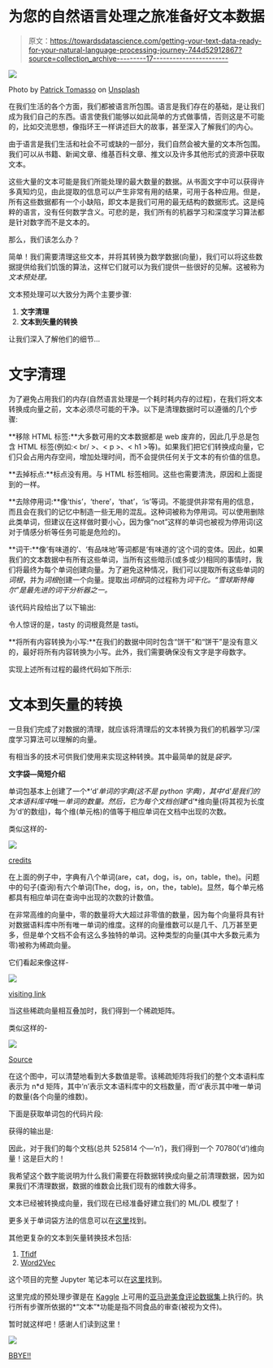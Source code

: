 # 为您的自然语言处理之旅准备好文本数据

> 原文：<https://towardsdatascience.com/getting-your-text-data-ready-for-your-natural-language-processing-journey-744d52912867?source=collection_archive---------17----------------------->

![](img/a553ffb6bb8068b2de1a8e9027151c4e.png)

Photo by [Patrick Tomasso](https://unsplash.com/photos/Oaqk7qqNh_c?utm_source=unsplash&utm_medium=referral&utm_content=creditCopyText) on [Unsplash](https://unsplash.com/search/photos/books?utm_source=unsplash&utm_medium=referral&utm_content=creditCopyText)

在我们生活的各个方面，我们都被语言所包围。语言是我们存在的基础，是让我们成为我们自己的东西。语言使我们能够以如此简单的方式做事情，否则这是不可能的，比如交流思想，像指环王一样讲述巨大的故事，甚至深入了解我们的内心。

由于语言是我们生活和社会不可或缺的一部分，我们自然会被大量的文本所包围。我们可以从书籍、新闻文章、维基百科文章、推文以及许多其他形式的资源中获取文本。

这些大量的文本可能是我们所能处理的最大数量的数据。从书面文字中可以获得许多真知灼见，由此提取的信息可以产生非常有用的结果，可用于各种应用。但是，所有这些数据都有一个小缺陷，即文本是我们可用的最无结构的数据形式。这是纯粹的语言，没有任何数学含义。可悲的是，我们所有的机器学习和深度学习算法都是针对数字而不是文本的。

那么，我们该怎么办？

简单！我们需要清理这些文本，并将其转换为数学数据(向量)，我们可以将这些数据提供给我们饥饿的算法，这样它们就可以为我们提供一些很好的见解。这被称为*文本预处理。*

文本预处理可以大致分为两个主要步骤:

1.  **文字清理**
2.  **文本到矢量的转换**

让我们深入了解他们的细节…

# **文字清理**

为了避免占用我们的内存(自然语言处理是一个耗时耗内存的过程)，在我们将文本转换成向量之前，文本必须尽可能的干净。以下是清理数据时可以遵循的几个步骤:

**移除 HTML 标签:**大多数可用的文本数据都是 web 废弃的，因此几乎总是包含 HTML 标签(例如:< br/ >、< p >、< h1 >等)。如果我们把它们转换成向量，它们只会占用内存空间，增加处理时间，而不会提供任何关于文本的有价值的信息。

**去掉标点:**标点没有用。与 HTML 标签相同。这些也需要清洗，原因和上面提到的一样。

**去除停用词:**像‘this’，‘there’，‘that’，‘is’等词。不能提供非常有用的信息，而且会在我们的记忆中制造一些无用的混乱。这种词被称为停用词。可以使用删除此类单词，但建议在这样做时要小心，因为像“not”这样的单词也被视为停用词(这对于情感分析等任务可能是危险的)。

**词干:**像‘有味道的’、‘有品味地’等词都是‘有味道的’这个词的变体。因此，如果我们的文本数据中有所有这些单词，当所有这些暗示(或多或少)相同的事情时，我们将最终为每个单词创建向量。为了避免这种情况，我们可以提取所有这些单词的*词根*，并为*词根*创建一个向量。提取出*词根*词的过程称为*词干化。“雪球斯特梅尔”是最先进的词干分析器之一。*

该代码片段给出了以下输出:

令人惊讶的是，tasty 的词根竟然是 tasti。

**将所有内容转换为小写:**在我们的数据中同时包含“饼干”和“饼干”是没有意义的，最好将所有内容转换为小写。此外，我们需要确保没有文字是字母数字。

实现上述所有过程的最终代码如下所示:

# **文本到矢量的转换**

一旦我们完成了对数据的清理，就应该将清理后的文本转换为我们的机器学习/深度学习算法可以理解的向量。

有相当多的技术可供我们使用来实现这种转换。其中最简单的就是*袋字。*

**文字袋—简短介绍**

单词包基本上创建了一个*‘d’*单词的字典(这不是 python 字典)，其中*‘d’*是我们的文本语料库中*唯一*单词的数量。然后，它为每个文档创建*‘d’*维向量(将其视为长度为‘d’的数组)，每个维(单元格)的值等于相应单词在文档中出现的次数。

类似这样的-

![](img/bac686d6643e5ec5365c68b30b27f2d9.png)

[credits](https://cdn-images-1.medium.com/max/1600/1*j3HUg18QwjDJTJwW9ja5-Q.png)

在上面的例子中，字典有八个单词(are，cat，dog，is，on，table，the)。问题中的句子(查询)有六个单词(The，dog，is，on，the，table)。显然，每个单元格都具有相应单词在查询中出现的次数的计数值。

在非常高维的向量中，零的数量将大大超过非零值的数量，因为每个向量将具有针对数据语料库中所有唯一单词的维度。这样的向量维数可以是几千、几万甚至更多，但是单个文档不会有这么多独特的单词。这种类型的向量(其中大多数元素为零)被称为稀疏向量。

它们看起来像这样-

![](img/e6a7c470a661af862b35101d1bafc954.png)

[visiting link](https://image.slidesharecdn.com/vectorland-151126121952-lva1-app6892/95/vectorland-brief-notes-from-using-text-embeddings-for-search-11-638.jpg?cb=1448540745)

当这些稀疏向量相互叠加时，我们得到一个稀疏矩阵。

类似这样的-

![](img/c6dcfd8ed10862d5bfd1d41cc82b77b4.png)

[Source](https://www.researchgate.net/profile/Nidhal_El_abbadi/publication/269410885/figure/fig2/AS:392105793998849@1470496714111/suggested-sparse-matrix.png)

在这个图中，可以清楚地看到大多数值是零。该稀疏矩阵将我们的整个文本语料库表示为 n*d 矩阵，其中‘n’表示文本语料库中的文档数量，而‘d’表示其中唯一单词的数量(各个向量的维数)。

下面是获取单词包的代码片段:

获得的输出是:

因此，对于我们的每个文档(总共 525814 个—‘n’)，我们得到一个 70780(‘d’)维向量！这是巨大的！

我希望这个数字能说明为什么我们需要在将数据转换成向量之前清理数据，因为如果我们不清理数据，数据的维数会比我们现有的维数大得多。

文本已经被转换成向量，我们现在已经准备好建立我们的 ML/DL 模型了！

更多关于单词袋方法的信息可以在[这里](https://machinelearningmastery.com/gentle-introduction-bag-words-model/)找到。

其他更复杂的文本到矢量转换技术包括:

1.  [Tfidf](https://www.quora.com/How-does-TF-IDF-work)
2.  [Word2Vec](/light-on-math-machine-learning-intuitive-guide-to-understanding-word2vec-e0128a460f0f)

这个项目的完整 Jupyter 笔记本可以在[这里](https://github.com/tanmaylata/Text-Cleaning-and-BoW/blob/master/Text%20Cleaning%20and%20BoW.ipynb)找到。

这里完成的预处理步骤是在 [Kaggle](https://www.kaggle.com) 上可用的[亚马逊美食评论数据集](https://www.kaggle.com/snap/amazon-fine-food-reviews)上执行的。执行所有步骤所依据的*“文本”*功能是指不同食品的审查(被视为文件)。

暂时就这样吧！感谢人们读到这里！

![](img/edd5a0abb5ac03a3dcf91a6767310cf1.png)

[BBYE!!](https://media1.tenor.com/images/0584ba2a53ae5f9ef7782eef423b69c3/tenor.gif?itemid=9394190)